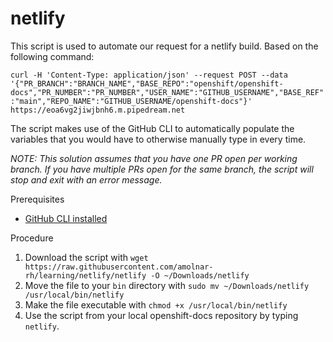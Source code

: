 # netlify

This script is used to automate our request for a netlify build. Based on the following command:

`curl -H 'Content-Type: application/json' --request POST --data '{"PR_BRANCH":"BRANCH_NAME","BASE_REPO":"openshift/openshift-docs","PR_NUMBER":"PR_NUMBER","USER_NAME":"GITHUB_USERNAME","BASE_REF":"main","REPO_NAME":"GITHUB_USERNAME/openshift-docs"}' https://eoa6vg2jiwjbnh6.m.pipedream.net`

The script makes use of the GitHub CLI to automatically populate the variables that you would have to otherwise manually type in every time.


*NOTE: This solution assumes that you have one PR open per working branch. If you have multiple PRs open for the same branch, the script will stop and exit with an error message.*

Prerequisites
* [GitHub CLI installed](https://cli.github.com/manual/)

Procedure
1. Download the script with `wget https://raw.githubusercontent.com/amolnar-rh/learning/netlify/netlify -O ~/Downloads/netlify`
2. Move the file to your `bin` directory with `sudo mv ~/Downloads/netlify /usr/local/bin/netlify` 
3. Make the file executable with `chmod +x /usr/local/bin/netlify`
4. Use the script from your local openshift-docs repository by typing `netlify`.
